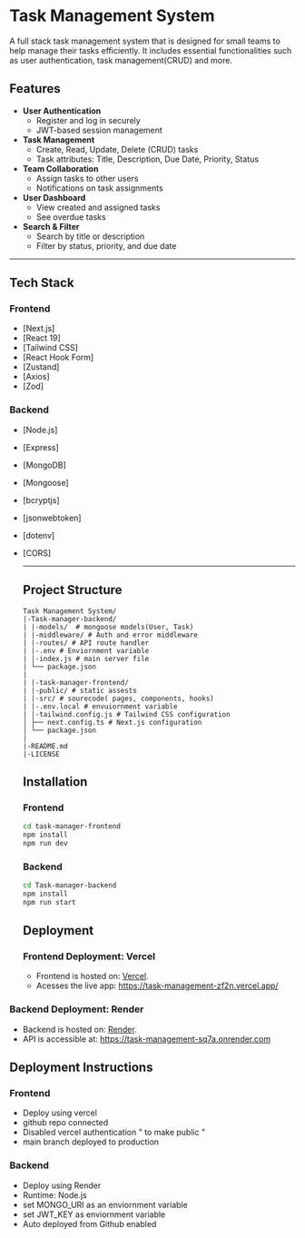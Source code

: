 # Task Management System
A full stack task management system that is designed for small teams to help manage their tasks efficiently. It includes essential functionalities such as user authentication, task management(CRUD) and more.

## Features
- **User Authentication**
  - Register and log in securely
  - JWT-based session management
- **Task Management**
  - Create, Read, Update, Delete (CRUD) tasks
  - Task attributes: Title, Description, Due Date, Priority, Status
- **Team Collaboration**
  - Assign tasks to other users
  - Notifications on task assignments
- **User Dashboard**
  - View created and assigned tasks
  - See overdue tasks
- **Search & Filter**
  - Search by title or description
  - Filter by status, priority, and due date
---
## Tech Stack

### Frontend
- [Next.js]
- [React 19]
- [Tailwind CSS]
- [React Hook Form]
- [Zustand]
- [Axios]
- [Zod]

### Backend
- [Node.js]
- [Express]
- [MongoDB]
- [Mongoose]
- [bcryptjs]
- [jsonwebtoken]
- [dotenv]
- [CORS]

  ---
  ## Project Structure

  ```
  Task Management System/
  |-Task-manager-backend/
  | |-models/  # mongoose models(User, Task)
  | |-middleware/ # Auth and error middleware
  | |-routes/ # API route handler
  | |-.env # Enviornment variable
  | |-index.js # main server file
  | └── package.json
  |
  | |-task-manager-frontend/
  | |-public/ # static assests
  | |-src/ # sourecode( pages, components, hooks)
  | |-.env.local # envuiornment variable
  | |-tailwind.config.js # Tailwind CSS configuration
  │ ├── next.config.ts # Next.js configuration
  │ └── package.json
  |
  |-README.md
  |-LICENSE

  ```

  ## Installation
  ### Frontend
  
  ```bash
  cd task-manager-frontend
  npm install
  npm run dev
  ```
  
  ### Backend

  ```bash
  cd Task-manager-backend
  npm install
  npm run start
  ```

  ## Deployment

  ### Frontend Deployment: Vercel
  - Frontend is hosted on:  [Vercel](https://vercel.com).
  - Acesses the live app: https://task-management-zf2n.vercel.app/

### Backend Deployment: Render
 - Backend is hosted on: [Render](https://render.com).
 - API is accessible at: https://task-management-sq7a.onrender.com

## Deployment Instructions
### Frontend
- Deploy using vercel
- github repo connected
- Disabled vercel authentication  " to make public "
- main branch deployed to production

### Backend
- Deploy using Render
- Runtime: Node.js
- set MONGO_URI as an enviornment variable
- set JWT_KEY  as enviornment variable
- Auto deployed from Github enabled
  
  
